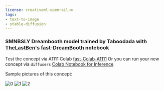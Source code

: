 ```yaml
---
license: creativeml-openrail-m
tags:
- text-to-image
- stable-diffusion
---
```

### SMNBSLY Dreambooth model trained by Taboodada with [TheLastBen's fast-DreamBooth](https://colab.research.google.com/github/TheLastBen/fast-stable-diffusion/blob/main/fast-DreamBooth.ipynb) notebook


Test the concept via A1111 Colab [fast-Colab-A1111](https://colab.research.google.com/github/TheLastBen/fast-stable-diffusion/blob/main/fast_stable_diffusion_AUTOMATIC1111.ipynb)
Or you can run your new concept via `diffusers` [Colab Notebook for Inference](https://colab.research.google.com/github/huggingface/notebooks/blob/main/diffusers/sd_dreambooth_inference.ipynb)

Sample pictures of this concept:



![0](https://huggingface.co/Taboodada/smnbsly/resolve/main/sample_images/SMNBSLY_(3).jpeg)
    ![1](https://huggingface.co/Taboodada/smnbsly/resolve/main/sample_images/SMNBSLY_(7).jpeg)
    ![2](https://huggingface.co/Taboodada/smnbsly/resolve/main/sample_images/SMNBSLY_(6).jpeg)
    

